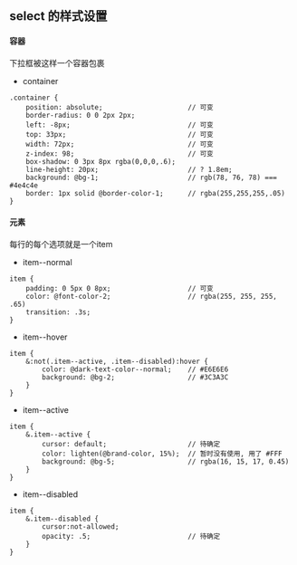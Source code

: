 ## select 的样式设置

#### 容器
下拉框被这样一个容器包裹

- container
```less
.container {
    position: absolute;                     // 可变
    border-radius: 0 0 2px 2px;
    left: -8px;                             // 可变
    top: 33px;                              // 可变
    width: 72px;                            // 可变
    z-index: 98;                            // 可变
    box-shadow: 0 3px 8px rgba(0,0,0,.6);
    line-height: 20px; 						// ? 1.8em;
    background: @bg-1;						// rgb(78, 76, 78) === #4e4c4e
    border: 1px solid @border-color-1;		// rgba(255,255,255,.05)
}
```

#### 元素
每行的每个选项就是一个item

- item--normal
```less
item {
    padding: 0 5px 0 8px;                   // 可变
    color: @font-color-2;					// rgba(255, 255, 255, .65)
    transition: .3s;
}
```

- item--hover
```less
item {
    &:not(.item--active, .item--disabled):hover {
        color: @dark-text-color--normal;	// #E6E6E6
        background: @bg-2;					// #3C3A3C
    }
}
```

- item--active
```less
item {
    &.item--active {
        cursor: default;                    // 待确定
        color: lighten(@brand-color, 15%);	// 暂时没有使用, 用了 #FFF
        background: @bg-5;					// rgba(16, 15, 17, 0.45)
    }
}
```

- item--disabled
```less
item {
    &.item--disabled {
        cursor:not-allowed;
        opacity: .5;                        // 待确定
    }
}
```
